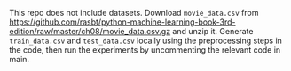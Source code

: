 This repo does not include datasets. Download `movie_data.csv` from https://github.com/rasbt/python-machine-learning-book-3rd-edition/raw/master/ch08/movie_data.csv.gz and unzip it.
Generate `train_data.csv` and `test_data.csv` locally using the preprocessing steps in the code, then run the experiments by uncommenting the relevant code in main.
